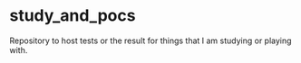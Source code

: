# study_and_pocs
Repository to host tests or the result for things that I am studying or playing with.


